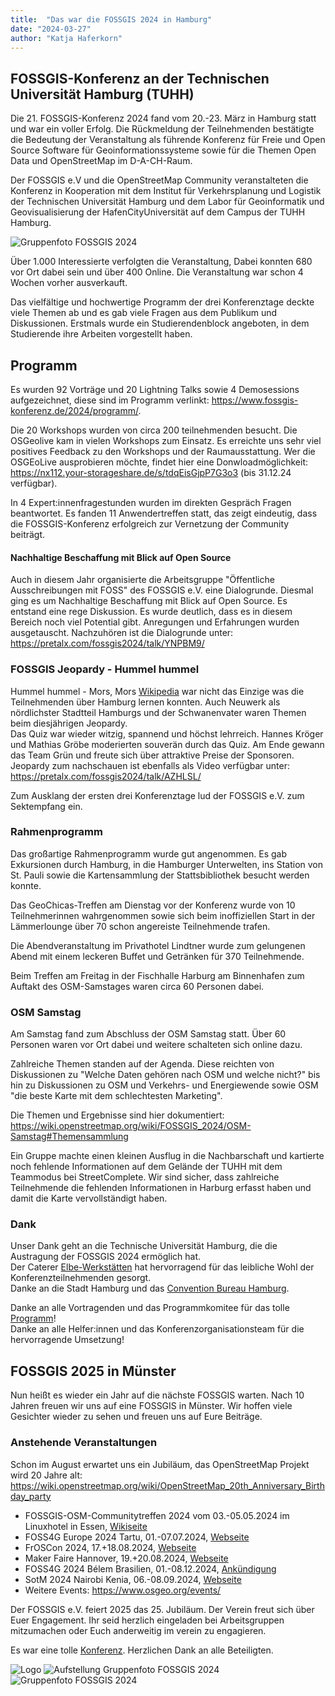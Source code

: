 ```yaml
---
title:  "Das war die FOSSGIS 2024 in Hamburg"
date: "2024-03-27"
author: "Katja Haferkorn"
---
```


## FOSSGIS-Konferenz an der Technischen Universität Hamburg (TUHH)

Die 21. FOSSGIS-Konferenz 2024 fand vom 20.-23. März in Hamburg statt und war ein voller Erfolg. Die Rückmeldung der Teilnehmenden bestätigte die Bedeutung der Veranstaltung als führende Konferenz für Freie und Open Source Software für Geoinformationssysteme sowie für die Themen Open Data und OpenStreetMap im D-A-CH-Raum.

Der FOSSGIS e.V und die OpenStreetMap Community veranstalteten die Konferenz in Kooperation mit dem Institut für Verkehrsplanung und Logistik der Technischen Universität Hamburg und dem Labor für Geoinformatik und Geovisualisierung der HafenCityUniversität auf dem Campus der TUHH Hamburg.

![Gruppenfoto FOSSGIS 2024](https://files.fossgis.de/Konferenz/2024/Fotos/FOSSGIS2024_Gruppenfoto.jpg "Bild zeigt die Teilnehmenden der FOSSGIS 2024 auf dem Gelände der TUHH") 


Über 1.000 Interessierte verfolgten die Veranstaltung, Dabei konnten 680 vor Ort dabei sein und über 400 Online. Die Veranstaltung war schon 4 Wochen vorher ausverkauft.

Das vielfältige und hochwertige Programm der drei Konferenztage deckte viele Themen ab und es gab viele Fragen aus dem Publikum und Diskussionen.
Erstmals wurde ein Studierendenblock angeboten, in dem Studierende ihre Arbeiten vorgestellt haben.


## Programm 
Es wurden 92 Vorträge und 20 Lightning Talks sowie 4 Demosessions aufgezeichnet, diese sind im Programm verlinkt: https://www.fossgis-konferenz.de/2024/programm/.

Die 20 Workshops wurden von circa 200 teilnehmenden besucht. Die OSGeolive kam in vielen Workshops zum Einsatz. Es erreichte uns sehr viel positives Feedback zu den Workshops und der Raumausstattung. Wer die OSGEoLive ausprobieren möchte, findet hier eine Donwloadmöglichkeit: https://nx112.your-storageshare.de/s/tdqEisGjpP7G3o3 (bis 31.12.24 verfügbar).

In 4 Expert:innenfragestunden wurden im direkten Gespräch Fragen beantwortet. 
Es fanden 11 Anwendertreffen statt, das zeigt eindeutig, dass die FOSSGIS-Konferenz erfolgreich zur Vernetzung der Community beiträgt.

#### Nachhaltige Beschaffung mit Blick auf Open Source
Auch in diesem Jahr organisierte die Arbeitsgruppe "Öffentliche Ausschreibungen mit FOSS" des FOSSGIS e.V. eine Dialogrunde. Diesmal ging es um Nachhaltige Beschaffung mit Blick auf Open Source. Es entstand eine rege Diskussion. Es wurde deutlich, dass es in diesem Bereich noch viel Potential gibt. Anregungen und Erfahrungen wurden ausgetauscht.
Nachzuhören ist die Dialogrunde unter: https://pretalx.com/fossgis2024/talk/YNPBM9/


### FOSSGIS Jeopardy - Hummel hummel
Hummel hummel - Mors, Mors [Wikipedia](https://de.wikipedia.org/wiki/Hamburger_Gru%C3%9F) war nicht das Einzige was die Teilnehmenden über Hamburg lernen konnten. Auch Neuwerk als nördlichster Stadtteil Hamburgs und der Schwanenvater waren Themen beim diesjährigen Jeopardy.   
Das Quiz war wieder witzig, spannend und höchst lehrreich. Hannes Kröger und Mathias Gröbe moderierten souverän durch das Quiz. Am Ende gewann das Team Grün und freute sich über attraktive Preise der Sponsoren.
Jeopardy zum nachschauen ist ebenfalls als Video verfügbar unter: https://pretalx.com/fossgis2024/talk/AZHLSL/

Zum Ausklang der ersten drei Konferenztage lud der FOSSGIS e.V. zum Sektempfang ein.

### Rahmenprogramm
Das großartige Rahmenprogramm wurde gut angenommen. Es gab Exkursionen durch Hamburg, in die Hamburger Unterwelten, ins Station von St. Pauli sowie die Kartensammlung der Stattsbibliothek besucht werden konnte. 

Das GeoChicas-Treffen am Dienstag vor der Konferenz wurde von 10 Teilnehmerinnen wahrgenommen sowie sich beim inoffiziellen Start in der Lämmerlounge über 70 schon angereiste Teilnehmende trafen.

Die Abendveranstaltung im Privathotel Lindtner wurde zum gelungenen Abend mit einem leckeren Buffet und Getränken für 370 Teilnehmende.

Beim Treffen am Freitag in der Fischhalle Harburg am Binnenhafen zum Auftakt des OSM-Samstages waren circa 60 Personen dabei. 

### OSM Samstag
Am Samstag fand zum Abschluss der OSM Samstag statt. Über 60 Personen waren vor Ort dabei und weitere schalteten sich online dazu.

Zahlreiche Themen standen auf der Agenda. Diese reichten von Diskussionen zu "Welche Daten gehören nach OSM und welche nicht?" bis hin zu Diskussionen zu OSM und Verkehrs- und Energiewende sowie OSM "die beste Karte mit dem schlechtesten Marketing".

Die Themen und Ergebnisse sind hier dokumentiert: https://wiki.openstreetmap.org/wiki/FOSSGIS_2024/OSM-Samstag#Themensammlung

Ein Gruppe machte einen kleinen Ausflug in die Nachbarschaft und kartierte noch fehlende Informationen auf dem Gelände der TUHH mit dem Teammodus bei StreetComplete.
Wir sind sicher, dass zahlreiche Teilnehmende die fehlenden Informationen in Harburg erfasst haben und damit die Karte vervollständigt haben.

### Dank
Unser Dank geht an die Technische Universität Hamburg, die die Austragung der FOSSGIS 2024 ermöglich hat.    
Der Caterer [Elbe-Werkstätten](https://www.elbe-werkstaetten.de/fuer-unternehmen/dienstleistungen/catering.html) hat hervorragend für das leibliche Wohl der Konferenzteilnehmenden gesorgt.    
Danke an die Stadt Hamburg und das [Convention Bureau Hamburg](https://www.hamburg-convention.com/).

Danke an alle Vortragenden und das Programmkomitee für das tolle [Programm](https://pretalx.com/fossgis2024/schedule/)!   
Danke an alle Helfer:innen und das Konferenzorganisationsteam für die hervorragende Umsetzung!

## FOSSGIS 2025 in Münster

Nun heißt es wieder ein Jahr auf die nächste FOSSGIS warten. Nach 10 Jahren freuen wir uns auf eine FOSSGIS in Münster. Wir hoffen viele Gesichter wieder zu sehen und freuen uns auf Eure Beiträge.

### Anstehende Veranstaltungen

Schon im August erwartet uns ein Jubiläum, das OpenStreetMap Projekt wird 20 Jahre alt: https://wiki.openstreetmap.org/wiki/OpenStreetMap_20th_Anniversary_Birthday_party

- FOSSGIS-OSM-Communitytreffen 2024 vom 03.-05.05.2024 im Linuxhotel in Essen, [Wikiseite](https://www.fossgis.de/wiki/FOSSGIS_OSM_Communitytreffen_2024_Nummer_21)
- FOSS4G Europe 2024 Tartu, 01.-07.07.2024, [Webseite](https://2024.europe.foss4g.org/)
- FrOSCon 2024, 17.+18.08.2024, [Webseite](https://froscon.org/en/)
- Maker Faire Hannover, 19.+20.08.2024, [Webseite](https://maker-faire.de/hannover/)
- FOSS4G 2024 Bélem Brasilien, 01.-08.12.2024, [Ankündigung](https://www.osgeo.org/foundation-news/foss4g-2024-has-been-awarded-to-belem-brazil/)
- SotM 2024 Nairobi Kenia, 06.-08.09.2024, [Webseite](https://2024.stateofthemap.org/)
- Weitere Events: https://www.osgeo.org/events/

Der FOSSGIS e.V. feiert 2025 das 25. Jubiläum.
Der Verein freut sich über Euer Engagement. Ihr seid herzlich eingeladen bei Arbeitsgruppen mitzumachen oder Euch anderweitig im verein zu engagieren.

Es war eine tolle [Konferenz](https://www.fossgis-konferenz.de/2024/). Herzlichen Dank an alle Beteiligten.


![Logo](https://www.fossgis.de/mediawiki/images/a/a8/LOGO_FOSSGIS24_RGB_300dpi.png)
![Aufstellung Gruppenfoto FOSSGIS 2024](https://files.fossgis.de/Konferenz/2024/Fotos/FOSSGIS2024_Aufstellung_Gruppenfoto.gif "Teilnehmende stelen sich für das Gruppenfoto auf")    
![Gruppenfoto FOSSGIS 2024](https://files.fossgis.de/Konferenz/2024/Fotos/FOSSGIS2024_Gruppenfoto.jpg "Bild zeigt die Teilnehmenden der FOSSGIS 2024 auf dem Gelände der TUHH") 



